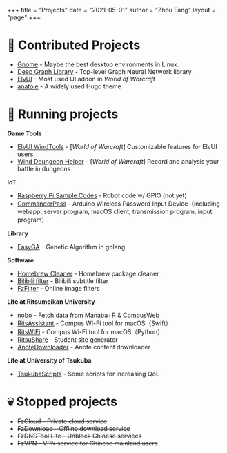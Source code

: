 +++
title = "Projects"
date = "2021-05-01"
author = "Zhou Fang"
layout = "page"
+++

# 🌟 Contributed Projects
* [Gnome](https://www.gnome.org/) - Maybe the best desktop environments in Linux.
* [Deep Graph Library](https://www.dgl.ai/) - Top-level Graph Neural Network library
* [ElvUI](https://www.tukui.org/download.php?ui=elvui) - Most used UI addon in _World of Warcraft_
* [anatole](https://github.com/lxndrblz/anatole) - A widely used Hugo theme

# 🚀 Running projects

**Game Tools**
* [ElvUI WindTools](https://bbs.ngacn.cc/read.php?tid=12142815) - [_World of Warcraft_] Customizable features for ElvUI users
* [Wind Deungeon Helper](https://www.curseforge.com/wow/addons/wind-dungeon-helper) - [_World of Warcraft_] Record and analysis your battle in dungeons

**IoT**
* [Raspberry Pi Sample Codes](https://github.com/fang2hou/raspberry-pi-examples) - Robot code w/ GPIO (not yet)
* [CommanderPass](https://github.com/fang2hou/CommanderPass) - Arduino Wireless Password Input Device（including webapp, server program, macOS client, transmission program, input program）

**Library**
* [EasyGA](https://github.com/fang2hou/EasyGA) - Genetic Algorithm in golang

**Software**
* [Homebrew Cleaner](https://github.com/fang2hou/Homebrew-Cleaner) - Homebrew package cleaner
* [Bilibili filter](https://github.com/fang2hou/Bilibili-block-list) - Bilibili subtitle filter
* [FzFilter](fzfilter/) - Online image filters

**Life at Ritsumeikan University**
* [nobo](https://github.com/fang2hou/nobo) - Fetch data from Manaba+R & CompusWeb
* [RitsAssistant](https://github.com/fang2hou/RitsAssistant) - Compus Wi-Fi tool for macOS（Swift）
* [RitsWiFi](https://github.com/fang2hou/RitsWifi) - Compus Wi-Fi tool for macOS（Python）
* [RitsuShare](https://github.com/fang2hou/RitsuShare) - Student site generator
* [AnoteDownloader](https://github.com/fang2hou/AnoteDownloader) - Anote content downloader

**Life at University of Tsukuba**
* [TsukubaScripts](https://github.com/fang2hou/TsukubaScripts) - Some scripts for increasing QoL

# 💀 Stopped projects
* ~~FzCloud - Private cloud service~~
* ~~FzDownload - Offline download service~~
* ~~FzDNSTool Lite - Unblock Chinese services~~
* ~~FzVPN - VPN service for Chinese mainland users~~